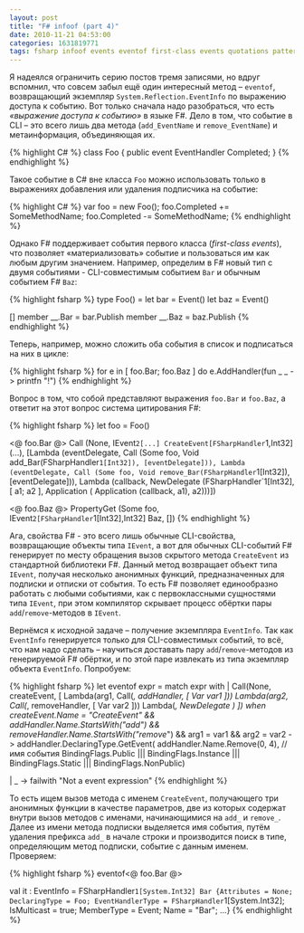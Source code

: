 ```yaml
---
layout: post
title: "F# infoof (part 4)"
date: 2010-11-21 04:53:00
categories: 1631819771
tags: fsharp infoof events eventof first-class events quotations pattern-matching
---
```

Я надеялся ограничить серию постов тремя записями, но вдруг вспомнил, что совсем забыл ещё один интересный метод – `eventof`, возвращающий экземпляр `System.Reflection.EventInfo` по выражению доступа к событию. Вот только сначала надо разобраться, что есть *«выражение доступа к событию»* в языке F#. Дело в том, что событие в CLI – это всего лишь два метода (`add_EventName` и `remove_EventName`) и метаинформация, объединяющая их.

{% highlight C# %}
class Foo {
  public event EventHandler Completed;
}
{% endhighlight %}

Такое событие в C# вне класса `Foo` можно использовать только в выражениях добавления или удаления подписчика на событие:

{% highlight C# %}
var foo = new Foo();
foo.Completed += SomeMethodName;
foo.Completed -= SomeMethodName;
{% endhighlight %}

Однако F# поддерживает события первого класса (*first-class events*), что позволяет «материализовать» событие и пользоваться им как любым другим значением. Например, определим в F# новый тип с двумя событиями - CLI-совместимым событием `Bar` и обычным событием F# `Baz`:

{% highlight fsharp %}
type Foo() =
  let bar = Event<int>()
  let baz = Event<int>()

  [<CLIEvent>]
  member __.Bar = bar.Publish
  member __.Baz = baz.Publish
{% endhighlight %}

Теперь, например, можно сложить оба события в список и подписаться на них в цикле:

{% highlight fsharp %}
for e in [ foo.Bar; foo.Baz ] do
  e.AddHandler(fun _ _ -> printfn "!")
{% endhighlight %}

Вопрос в том, что собой представляют выражения `foo.Bar` и `foo.Baz`, а ответит на этот вопрос система цитирования F#:

{% highlight fsharp %}
let foo = Foo()

<@ foo.Bar @>
   Call (None,
      IEvent`2[...] CreateEvent[FSharpHandler`1,Int32](...),
      [Lambda (eventDelegate,
               Call (Some foo,
                     Void add_Bar(FSharpHandler`1[Int32]),
                     [eventDelegate])),
       Lambda (eventDelegate,
               Call (Some foo,
                     Void remove_Bar(FSharpHandler`1[Int32]),
                     [eventDelegate])),
       Lambda (callback,
               NewDelegate (FSharpHandler`1[Int32],
                            [ a1; a2 ],
                            Application (
                               Application (callback, a1), a2)))])

<@ foo.Baz @>
   PropertyGet (Some foo,
                IEvent`2[FSharpHandler`1[Int32],Int32] Baz, [])
{% endhighlight %}

Ага, свойства F# - это всего лишь обычные CLI-свойства, возвращающие объекты типа `IEvent`, а вот для обычных CLI-событий F# генерирует по месту обращения вызов скрытого метода `CreateEvent` из стандартной библиотеки F#. Данный метод возвращает объект типа `IEvent`, получая несколько анонимных функций, предназначенных для подписки и отписки от события. То есть F# позволяет единообразно работать с любыми событиями, как с первоклассными сущностями типа `IEvent`, при этом компилятор скрывает процесс обёртки пары `add`/`remove`-методов в `IEvent`.

Вернёмся к исходной задаче – получение экземпляра `EventInfo`. Так как `EventInfo` генерируется только для CLI-совместимых событий, то всё, что нам надо сделать – научиться доставать пару `add`/`remove`-методов из генерируемой F# обёртки, и по этой паре извлекать из типа экземпляр объекта `EventInfo`. Попробуем:

{% highlight fsharp %}
let eventof expr =
  match expr with
  | Call(None, createEvent, [
          Lambda(arg1, Call(_,    addHandler, [ Var var1 ]))
          Lambda(arg2, Call(_, removeHandler, [ Var var2 ]))
          Lambda(_, NewDelegate _)
        ])
    when createEvent.Name = "CreateEvent"
      &&    addHandler.Name.StartsWith("add_")
      && removeHandler.Name.StartsWith("remove_")
      && arg1 = var1
      && arg2 = var2 ->
         addHandler.DeclaringType.GetEvent(
             addHandler.Name.Remove(0, 4), // имя события
             BindingFlags.Public ||| BindingFlags.Instance |||
             BindingFlags.Static ||| BindingFlags.NonPublic)

  | _ -> failwith "Not a event expression"
{% endhighlight %}

То есть ищем вызов метода с именем `CreateEvent`, получающего три анонимных функции в качестве параметров, две из которых содержат внутри вызов методов с именами, начинающимися на `add_` и `remove_`. Далее из имени метода подписки выделяется имя события, путём удаления префикса `add_` в начале строки и производится поиск в типе, определяющим метод подписки, событие с данным именем. Проверяем:

{% highlight fsharp %}
eventof<@ foo.Bar @>

val it : EventInfo =
  FSharpHandler`1[System.Int32] Bar
    {Attributes = None;
     DeclaringType = Foo;
     EventHandlerType = FSharpHandler`1[System.Int32];
     IsMulticast = true;
     MemberType = Event;
     Name = "Bar";
     ...}
{% endhighlight %}